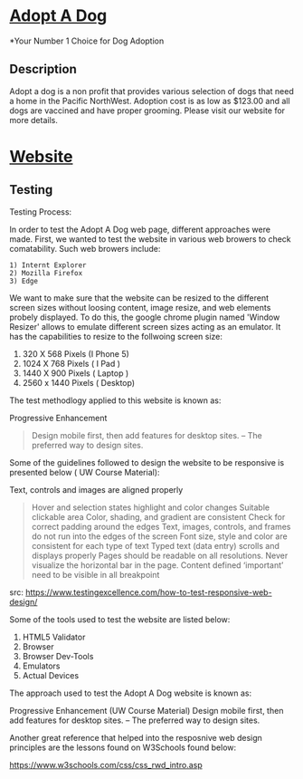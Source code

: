 

# [Adopt A Dog](https://jabreu92.github.io/html200-adopt-a-dog/blog.html)
*Your Number 1 Choice for Dog Adoption

## Description
Adopt a dog is a non profit that provides various selection of dogs that need a home in the Pacific NorthWest.
Adoption cost is as low as $123.00 and all dogs are vaccined and have proper grooming.
Please visit our website for more details. 
# [Website](https://jabreu92.github.io/html200-adopt-a-dog/blog.html)

## Testing
Testing Process:

In order to test the Adopt A Dog web page, different approaches were made. 
First, we wanted to test the website in various web browers to check comatability.
Such web browers include:

    1) Internt Explorer
    2) Mozilla Firefox
    3) Edge

We want to make sure that the website can be resized to the different screen sizes without loosing content, image resize,
and web elements probely displayed. To do this, the google chrome plugin named 'Window Resizer' allows to emulate different screen sizes acting as an 
emulator. It has the capabilities to resize to the follwoing screen size:

 1) 320 X 568 Pixels (I Phone 5)
 2) 1024 X 768 Pixels ( I Pad )
 3) 1440 X 900 Pixels ( Laptop )
 4) 2560 x 1440 Pixels ( Desktop)

 The test methodlogy applied to this website is known as:

 Progressive Enhancement
> Design mobile first, then add features for desktop sites.
– The preferred way to design sites.

Some of the guidelines followed to design the website to be responsive is presented below ( UW Course Material):

Text, controls and images are aligned properly
> Hover and selection states highlight and color changes
> Suitable clickable area
> Color, shading, and gradient are consistent
> Check for correct padding around the edges
> Text, images, controls, and frames do not run into the edges of the screen
> Font size, style and color are consistent for each type of text
> Typed text (data entry) scrolls and displays properly
> Pages should be readable on all resolutions.
> Never visualize the horizontal bar in the page.
> Content defined ‘important’ need to be visible in all breakpoint

src: https://www.testingexcellence.com/how-to-test-responsive-web-design/


Some of the tools used to test the website are listed below:

 1) HTML5 Validator
 2) Browser
 3) Browser Dev-Tools
 4) Emulators
 5) Actual Devices

The approach used to test the Adopt A Dog website is known as:

Progressive Enhancement (UW Course Material)
Design mobile first, then add features for desktop sites.
– The preferred way to design sites.

Another great reference that helped into the resposnive web design principles are the lessons found on W3Schools found below:

https://www.w3schools.com/css/css_rwd_intro.asp